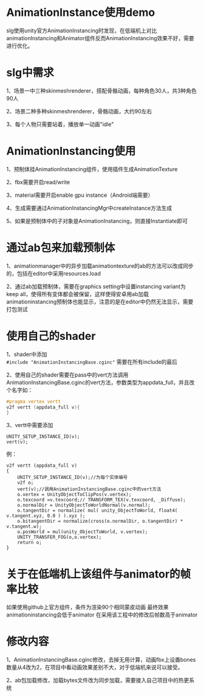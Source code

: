 # AnimationInstance使用demo
slg使用unity官方AnimationInstancing时发现，在低端机上对比animationInstancing和Animator组件反而AnimationInstancing效果不好，需要进行优化。

# slg中需求
1、场景一中三种skinmeshrenderer，搭配骨骼动画，每种角色30人，共3种角色90人

2、场景二种多种skinmeshrenderer，骨骼动画，大约90左右

3、每个人物只需要站着，播放单一动画"idle"

# AnimationInstancing使用
1、预制体挂AnimationInstancing组件，使用插件生成AnimationTexture

2、fbx需要开启read/write

3、material需要开启enable gpu instance（Android端需要）

4、生成需要通过AnimationInstancingMgr中createInstance方法生成

5、如果是预制体中的子对象是AnimationInstancing，则直接Instantiate即可

# 通过ab包来加载预制体
1、animationmanager中的异步加载animationtexture的ab的方法可以改成同步的，包括在editor中采用resources.load

2、通过ab加载预制体，需要在graphics setting中设置instancing variant为keep all，使得所有变体都会被保留，这样使得安卓用ab加载animationinstancing预制体也能显示，注意的是在editor中仍然无法显示，需要打包测试

# 使用自己的shader
1、shader中添加            
`#include "AnimationInstancingBase.cginc"`
需要在所有include的最后

2、使用自己的shader需要在pass中的vert方法调用AnimationInstancingBase.cginc的vert方法，参数类型为appdata_full，并且改个名字如：
```C
#pragma vertex vertt
v2f vertt (appdata_full v){
}
```
3、vertt中需要添加
```
UNITY_SETUP_INSTANCE_ID(v);
vert(v);
```

例：
```
v2f vertt (appdata_full v)
{
    UNITY_SETUP_INSTANCE_ID(v);//为每个实体编号
    v2f o;
    vert(v);//调用AnimationInstancingBase.cginc中的vert方法
    o.vertex = UnityObjectToClipPos(v.vertex);
    o.texcoord =v.texcoord;// TRANSFORM_TEX(v.texcoord, _Diffuse);
    o.normalDir = UnityObjectToWorldNormal(v.normal);
    o.tangentDir = normalize( mul( unity_ObjectToWorld, float4( v.tangent.xyz, 0.0 ) ).xyz );
    o.bitangentDir = normalize(cross(o.normalDir, o.tangentDir) * v.tangent.w);
    o.posWorld = mul(unity_ObjectToWorld, v.vertex);
    UNITY_TRANSFER_FOG(o,o.vertex);
    return o;
}
```

# 关于在低端机上该组件与animator的帧率比较

如果使用github上官方组件，条件为渲染90个相同蒙皮动画
最终效果animationinstancing会低于animator
在采用该工程中的修改后帧数高于animator

# 修改内容
1、AnimationInstancingBase.cginc修改，去掉无用计算，动画fbx上设置bones数量从4改为2，在项目中看动画效果差别不大，对于低端机来说可以接受。

2、ab包加载修改，加载bytes文件改为同步加载，需要接入自己项目中的热更系统

